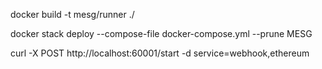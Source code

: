 docker build -t mesg/runner ./

docker stack deploy --compose-file docker-compose.yml --prune MESG

curl -X POST http://localhost:60001/start -d service=webhook,ethereum